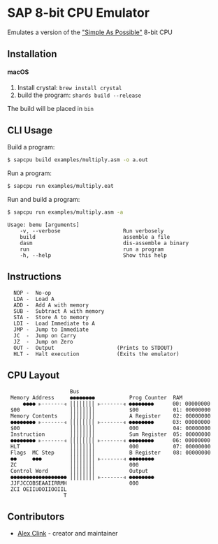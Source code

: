 # SAP 8-bit CPU Emulator

Emulates a version of the ["Simple As Possible"](https://en.wikipedia.org/wiki/Simple-As-Possible_computer) 8-bit CPU

## Installation

#### macOS

1. Install crystal: `brew install crystal`
2. build the program: `shards build --release`

The build will be placed in `bin`

## CLI Usage

Build a program:

```zsh
$ sapcpu build examples/multiply.asm -o a.out
```

Run a program:

```zsh
$ sapcpu run examples/multiply.eat
```

Run and build a program:

```zsh
$ sapcpu run examples/multiply.asm -a
```

```
Usage: bemu [arguments]
    -v, --verbose                    Run verbosely
    build                            assemble a file
    dasm                             dis-assemble a binary
    run                              run a program
    -h, --help                       Show this help
```

## Instructions

```
  NOP -  No-op
  LDA -  Load A
  ADD -  Add A with memory
  SUB -  Subtract A with memory
  STA -  Store A to memory
  LDI -  Load Immediate to A
  JMP -  Jump to Immediate
  JC  -  Jump on Carry
  JZ  -  Jump on Zero
  OUT -  Output                    (Prints to STDOUT)
  HLT -  Halt execution            (Exits the emulator)
```

## CPU Layout

```
                    Bus
 Memory Address     ●●●●●●●●           Prog Counter  RAM
     ●●●● ⫦-------⫣ ⎪⎪⎪⎪⎪⎪⎪⎪ ⫦-------⫣ ●●●●●●●●      00: 00000000
 $00                ⎪⎪⎪⎪⎪⎪⎪⎪           $00           01: 00000000
 Memory Contents    ⎪⎪⎪⎪⎪⎪⎪⎪           A Register    02: 00000000
 ●●●●●●●● ⫦-------⫣ ⎪⎪⎪⎪⎪⎪⎪⎪ ⫦-------⫣ ●●●●●●●●      03: 00000000
 $00                ⎪⎪⎪⎪⎪⎪⎪⎪           000           04: 00000000
 Instruction        ⎪⎪⎪⎪⎪⎪⎪⎪           Sum Register  05: 00000000
 ●●●●●●●● ⫦-------⫣ ⎪⎪⎪⎪⎪⎪⎪⎪ ⫦-------⫣ ●●●●●●●●      06: 00000000
 HLT                ⎪⎪⎪⎪⎪⎪⎪⎪           000           07: 00000000
 Flags  MC Step     ⎪⎪⎪⎪⎪⎪⎪⎪           B Register    08: 00000000
 ●●     ●●●         ⎪⎪⎪⎪⎪⎪⎪⎪ ⫦-------⫣ ●●●●●●●●
 ZC                 ⎪⎪⎪⎪⎪⎪⎪⎪           000
 Control Word       ⎪⎪⎪⎪⎪⎪⎪⎪           Output
 ●●●●●●●●●●●●●●●●●● ⎪⎪⎪⎪⎪⎪⎪⎪ ⫦-------⫣ ●●●●●●●●
 JJFJCCOBSEAAIIRRMH                    000
 ZCI OEIIUOOIIOOIIL
                  T
```

## Contributors

- [Alex Clink](https://github.com/sleepinginsomniac) - creator and maintainer
